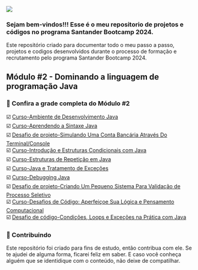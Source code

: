 <!-- Imagem Bootcamp -->
![](https://)

### Sejam bem-vindos!!! Esse é o meu repositorio de projetos e códigos no programa Santander Bootcamp 2024.
Este repositório criado para documentar todo o meu passo a passo, projetos e codigos desenvolvidos durante o processo de formação e recrutamento pelo programa Santander Bootcamp 2024.  

## Módulo #2 - Dominando a linguagem de programação Java

### 🚦 Confira a grade completa do Módulo #2
 
☑️ [Curso-Ambiente de Desenvolvimento Java](https://github.com/Diegojfsr/Santander_Backend_Java_2024/tree/main/Dominando%20a%20Linguagem%20de%20Programa%C3%A7%C3%A3o%20Java/Ambiente%20de%20desenvolvimento%20Java)  
☑️ [Curso-Aprendendo a Sintaxe Java]()  
☑️ [Desafio de projeto-Simulando Uma Conta Bancária Através Do Terminal/Console]()  
☑️ [Curso-Introdução e Estruturas Condicionais com Java]()  
☑️ [Curso-Estruturas de Repetição em Java]()  
☑️ [Curso-Java e Tratamento de Exceções]()  
☑️ [Curso-Debugging Java]()  
☑️ [Desafio de projeto-Criando Um Pequeno Sistema Para Validação de Processo Seletivo]()  
☑️ [Curso-Desafios de Código: Aperfeiçoe Sua Lógica e Pensamento Computacional]()  
☑️ [Desafio de código-Condições, Loops e Exceções na Prática com Java]()  




### 🤝 Contribuindo
Este repositório foi criado para fins de estudo, então contribua com ele. Se te ajudei de alguma forma, ficarei feliz em
saber. E caso você conheça alguém que se identidique com o conteúdo, não deixe de compatilhar.



